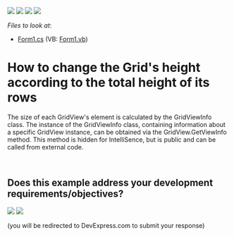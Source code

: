 <!-- default badges list -->
![](https://img.shields.io/endpoint?url=https://codecentral.devexpress.com/api/v1/VersionRange/128626098/13.1.4%2B)
[![](https://img.shields.io/badge/Open_in_DevExpress_Support_Center-FF7200?style=flat-square&logo=DevExpress&logoColor=white)](https://supportcenter.devexpress.com/ticket/details/E1811)
[![](https://img.shields.io/badge/📖_How_to_use_DevExpress_Examples-e9f6fc?style=flat-square)](https://docs.devexpress.com/GeneralInformation/403183)
[![](https://img.shields.io/badge/💬_Leave_Feedback-feecdd?style=flat-square)](#does-this-example-address-your-development-requirementsobjectives)
<!-- default badges end -->
<!-- default file list -->
*Files to look at*:

* [Form1.cs](./CS/GridControlAutoSize/Form1.cs) (VB: [Form1.vb](./VB/GridControlAutoSize/Form1.vb))
<!-- default file list end -->
# How to change the Grid's height  according to the total height of its rows


<p>The size of each GridView's element is calculated by the GridViewInfo class. The instance of the GridViewInfo class, containing information about a specific GridView instance, can be obtained via the GridView.GetViewInfo method. This method is hidden for IntelliSence,  but is public and can be called from external code.</p>

<br/>


<!-- feedback -->
## Does this example address your development requirements/objectives?

[<img src="https://www.devexpress.com/support/examples/i/yes-button.svg"/>](https://www.devexpress.com/support/examples/survey.xml?utm_source=github&utm_campaign=winforms-grid-change-height-to-match-height-of-rows&~~~was_helpful=yes) [<img src="https://www.devexpress.com/support/examples/i/no-button.svg"/>](https://www.devexpress.com/support/examples/survey.xml?utm_source=github&utm_campaign=winforms-grid-change-height-to-match-height-of-rows&~~~was_helpful=no)

(you will be redirected to DevExpress.com to submit your response)
<!-- feedback end -->
